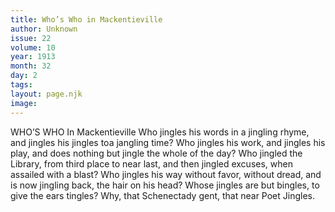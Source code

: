 ```yaml
---
title: Who’s Who in Mackentieville
author: Unknown
issue: 22
volume: 10
year: 1913
month: 32
day: 2
tags:
layout: page.njk
image:
---
```

WHO’S WHO In Mackentieville    Who jingles his words in a jingling rhyme, and jingles his jingles toa jangling time? Who jingles his work, and jingles his play, and does nothing but jingle the whole of the day? Who jingled the Library, from third place to near last, and then jingled excuses, when assailed with a blast? Who jingles his way without favor, without dread, and is now jingling back, the hair on his head? Whose jingles are but bingles, to give the ears tingles? Why, that Schenectady gent, that near Poet Jingles.    




